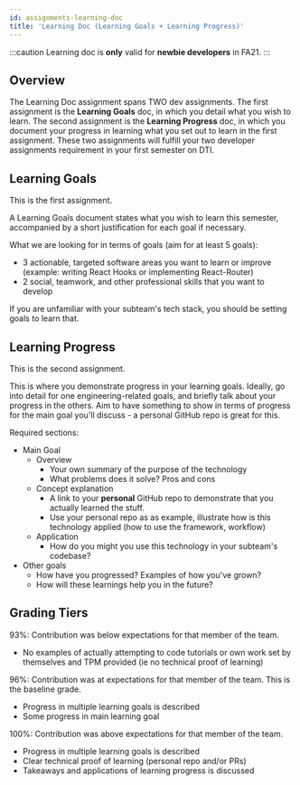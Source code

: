 ```yaml
---
id: assignments-learning-doc
title: 'Learning Doc (Learning Goals + Learning Progress)'
---
```


:::caution
Learning doc is **only** valid for **newbie developers** in FA21.
:::

## Overview

The Learning Doc assignment spans TWO dev assignments. The first assignment is the **Learning Goals** doc, in which you detail what you wish to learn. The second assignment is the **Learning Progress** doc, in which you document your progress in learning what you set out to learn in the first assignment. These two assignments will fulfill your two developer assignments requirement in your first semester on DTI.

## Learning Goals

This is the first assignment.

A Learning Goals document states what you wish to learn this semester, accompanied by a short justification for each goal if necessary.

What we are looking for in terms of goals (aim for at least 5 goals):

- 3 actionable, targeted software areas you want to learn or improve (example: writing React Hooks or implementing React-Router)
- 2 social, teamwork, and other professional skills that you want to develop

If you are unfamiliar with your subteam's tech stack, you should be setting goals to learn that.

## Learning Progress

This is the second assignment.

This is where you demonstrate progress in your learning goals. Ideally, go into detail for one engineering-related goals, and briefly talk about your progress in the others. Aim to have something to show in terms of progress for the main goal you'll discuss - a personal GitHub repo is great for this.

Required sections:

- Main Goal
  - Overview
    - Your own summary of the purpose of the technology
    - What problems does it solve? Pros and cons
  - Concept explanation
    - A link to your **personal** GitHub repo to demonstrate that you actually learned the stuff.
    - Use your personal repo as as example, illustrate how is this technology applied (how to use the framework, workflow)
  - Application
    - How do you might you use this technology in your subteam's codebase?
- Other goals
  - How have you progressed? Examples of how you've grown?
  - How will these learnings help you in the future?

## Grading Tiers

93%: Contribution was below expectations for that member of the team.

- No examples of actually attempting to code tutorials or own work set by themselves and TPM provided (ie no technical proof of learning)

96%: Contribution was at expectations for that member of the team. This is the baseline grade.

- Progress in multiple learning goals is described
- Some progress in main learning goal

100%: Contribution was above expectations for that member of the team.

- Progress in multiple learning goals is described
- Clear technical proof of learning (personal repo and/or PRs)
- Takeaways and applications of learning progress is discussed
